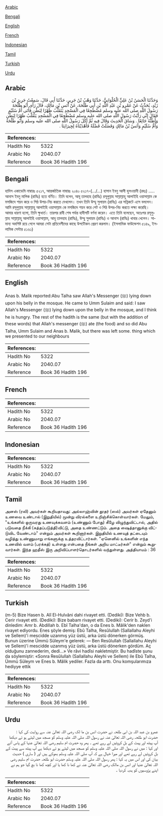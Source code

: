 [Arabic](#arabic)

[Bengali](#bengali)

[English](#english)

[French](#french)

[Indonesian](#indonesian)

[Tamil](#tamil)

[Turkish](#turkish)

[Urdu](#urdu)

## Arabic


<div dir="rtl" lang="ar" style={{fontSize:'larger',backgroundColor:'#f8f9fa',padding:20}}>
وَحَدَّثَنَا الْحَسَنُ بْنُ عَلِيٍّ الْحُلْوَانِيُّ، حَدَّثَنَا وَهْبُ بْنُ جَرِيرٍ، حَدَّثَنَا أَبِي قَالَ، سَمِعْتُ جَرِيرَ بْنَ زَيْدٍ، يُحَدِّثُ عَنْ عَمْرِو بْنِ عَبْدِ اللَّهِ بْنِ أَبِي طَلْحَةَ، عَنْ أَنَسِ بْنِ مَالِكٍ، قَالَ رَأَى أَبُو طَلْحَةَ رَسُولَ اللَّهِ صلى الله عليه وسلم مُضْطَجِعًا فِي الْمَسْجِدِ يَتَقَلَّبُ ظَهْرًا لِبَطْنٍ فَأَتَى أُمَّ سُلَيْمٍ فَقَالَ إِنِّي رَأَيْتُ رَسُولَ اللَّهِ صلى الله عليه وسلم مُضْطَجِعًا فِي الْمَسْجِدِ يَتَقَلَّبُ ظَهْرًا لِبَطْنٍ وَأَظُنُّهُ جَائِعًا ‏.‏ وَسَاقَ الْحَدِيثَ وَقَالَ فِيهِ ثُمَّ أَكَلَ رَسُولُ اللَّهِ صلى الله عليه وسلم وَأَبُو طَلْحَةَ وَأُمُّ سُلَيْمٍ وَأَنَسُ بْنُ مَالِكٍ وَفَضَلَتْ فَضْلَةٌ فَأَهْدَيْنَاهُ لِجِيرَانِنَا ‏.‏
</div>
<div style={{backgroundColor:'#f8f9fa',padding:20, marginBottom: 10}}><table> <thead> <tr> <th>References:</th> <th></th> </tr> </thead> <tbody><tr><td>Hadith No</td><td>5322</td></tr><tr><td>Arabic No</td><td>2040.07</td></tr><tr><td>Reference</td><td>Book 36 Hadith 196</td></tr></tbody></table></div>

## Bengali


<div dir="ltr" lang="bn" style={{fontSize:'larger',backgroundColor:'#f8f9fa',padding:20}}>
হাদিস একাডেমি নাম্বারঃ ৫২১৭, আন্তর্জাতিক নাম্বারঃ ২০৪০ ৫২১৭-(.../...) হাসান ইবনু আলী হুলওয়ানী (রহঃ) ..... আনাস ইবনু মালিক (রাযিঃ) হতে বর্ণিত। তিনি বলেন, আবূ তালহাহ (রাযিঃ) রসূলুল্লাহ সাল্লাল্লাহু আলাইহি ওয়াসাল্লাম কে মসজিদে শয়ন করে ও পিঠ উপর-নিচ করতে দেখলেন। তখন তিনি উম্মু সুলায়ম (রাযিঃ) এর সন্নিকটে এসে বললেন। আমি রসূলুল্লাহ সাল্লাল্লাহু আলাইহি ওয়াসাল্লাম কে মসজিদে শয়ন করে পেট ও পিঠ উপর-নিচ করতে লক্ষ্য করেছি। আমার ধারণা হলো, তিনি ক্ষুধার্ত। তারপর রাবী শেষ পর্যন্ত হাদীসটি বর্ণনা করেন। এতে তিনি বলেছেন, অতঃপর রসূলুল্লাহ সাল্লাল্লাহু আলাইহি ওয়াসাল্লাম, আবূ তালহাহ (রাযিঃ), উম্মু সুলায়ম (রাযিঃ) ও আনাস (রাযিঃ) খাবার খেলেন। সামান্য অবশিষ্ট রয়ে গেলে আমরা সেটা প্রতিবেশীদের কাছে উপটৌকন প্রেরণ করলাম। (ইসলামিক ফাউন্ডেশন ৫১৪৯, ইসলামিক সেন্টার ৫১৬১)
</div>
<div style={{backgroundColor:'#f8f9fa',padding:20, marginBottom: 10}}><table> <thead> <tr> <th>References:</th> <th></th> </tr> </thead> <tbody><tr><td>Hadith No</td><td>5322</td></tr><tr><td>Arabic No</td><td>2040.07</td></tr><tr><td>Reference</td><td>Book 36 Hadith 196</td></tr></tbody></table></div>

## English


<div dir="ltr" lang="en" style={{fontSize:'larger',backgroundColor:'#f8f9fa',padding:20}}>
Anas b. Malik reported:Abu Talha saw Allah's Messenger (ﷺ) lying down upon his belly in the mosque. He came to Umm Sulaim and said: I saw Allah's Messenger (ﷺ) lying down upon the belly in the mosque, and I think he is hungry. The rest of the hadith is the same (but with the addition of these words) that Allah's messenger (ﷺ) ate (the food) and so did Abu Talha, Umm Sulaim and Anas b. Malik, but there was left some. thing which we presented to our neighbours
</div>
<div style={{backgroundColor:'#f8f9fa',padding:20, marginBottom: 10}}><table> <thead> <tr> <th>References:</th> <th></th> </tr> </thead> <tbody><tr><td>Hadith No</td><td>5322</td></tr><tr><td>Arabic No</td><td>2040.07</td></tr><tr><td>Reference</td><td>Book 36 Hadith 196</td></tr></tbody></table></div>

## French


<div dir="ltr" lang="fr" style={{fontSize:'larger',backgroundColor:'#f8f9fa',padding:20}}>

</div>
<div style={{backgroundColor:'#f8f9fa',padding:20, marginBottom: 10}}><table> <thead> <tr> <th>References:</th> <th></th> </tr> </thead> <tbody><tr><td>Hadith No</td><td>5322</td></tr><tr><td>Arabic No</td><td>2040.07</td></tr><tr><td>Reference</td><td>Book 36 Hadith 196</td></tr></tbody></table></div>

## Indonesian


<div dir="ltr" lang="id" style={{fontSize:'larger',backgroundColor:'#f8f9fa',padding:20}}>

</div>
<div style={{backgroundColor:'#f8f9fa',padding:20, marginBottom: 10}}><table> <thead> <tr> <th>References:</th> <th></th> </tr> </thead> <tbody><tr><td>Hadith No</td><td>5322</td></tr><tr><td>Arabic No</td><td>2040.07</td></tr><tr><td>Reference</td><td>Book 36 Hadith 196</td></tr></tbody></table></div>

## Tamil


<div dir="ltr" lang="ta" style={{fontSize:'larger',backgroundColor:'#f8f9fa',padding:20}}>
அனஸ் (ரலி) அவர்கள் கூறியதாவது: அல்லாஹ்வின் தூதர் (ஸல்) அவர்கள் ஏதேனும் உணவை உண்டால் (இறுதியில்) மூன்று விரல்களை உறிஞ்சிக்கொள்வார்கள். மேலும், "உங்களில் ஒருவரது உணவுக்கவளம் (உண்ணும் போது) கீழே விழுந்துவிட்டால், அதில் படுவதை நீக்கி (சுத்தப்படுத்தி)விட்டு, அதை உண்ணட்டும். அதை ஷைத்தானுக்கு விட்டுவிட வேண்டாம்" என்றும் அவர்கள் கூறினார்கள். இறுதியில் உணவுத் தட்டையும் வழித்து உண்ணுமாறு எங்களுக்கு உத்தரவிட்டார்கள். "ஏனெனில் உங்களின் எந்த உணவில் வளம் (பரக்கத்) உள்ளது என்பதை நீங்கள் அறிய மாட்டீர்கள்" என்றும் கூறுவார்கள். இந்த ஹதீஸ் இரு அறிவிப்பாளர்தொடர்களில் வந்துள்ளது. அத்தியாயம் : 36
</div>
<div style={{backgroundColor:'#f8f9fa',padding:20, marginBottom: 10}}><table> <thead> <tr> <th>References:</th> <th></th> </tr> </thead> <tbody><tr><td>Hadith No</td><td>5322</td></tr><tr><td>Arabic No</td><td>2040.07</td></tr><tr><td>Reference</td><td>Book 36 Hadith 196</td></tr></tbody></table></div>

## Turkish


<div dir="ltr" lang="tr" style={{fontSize:'larger',backgroundColor:'#f8f9fa',padding:20}}>
(m-5) Bize Hasen b. Alî El-Hulvâni dahi rivayet etti. (Dediki): Bize Vehb b. Cerir rivayet etti. (Dediki): Bize babam rivayet etti. (Dediki): Cerir b. Zeyd'i dinledim: Amr b. Abdillah b. Ebî Talha'dan, o da Enes b. Mâlik'den naklen rivayet ediyordu. Enes şöyle demiş: Ebû Talha, Resûlullah (Sallallahu Aleyhi ve Sellem)'i mescidde uzanmış yüz üstü, arka üstü dönerken görmüş. Bunun üzerine Ümmü Süleym'e gelerek: — Ben Resûlullah (Sallallahu Aleyhi ve Sellem)'i mescidde uzanmış yüz üstü, arka üstü dönerken gördüm. Aç olduğunu zannederim, dedi...» Ve râvi hadîsi nakletmiştir. Bu hadîste şunu da söylemiştir: «Sonra Resûlullah (Sallallahu Aleyhi ve Sellem) ile Ebû Talha, Ümmü Süleym ve Enes b. Mâlik yediler. Fazla da arttı. Onu komşularımıza hediyye ettik
</div>
<div style={{backgroundColor:'#f8f9fa',padding:20, marginBottom: 10}}><table> <thead> <tr> <th>References:</th> <th></th> </tr> </thead> <tbody><tr><td>Hadith No</td><td>5322</td></tr><tr><td>Arabic No</td><td>2040.07</td></tr><tr><td>Reference</td><td>Book 36 Hadith 196</td></tr></tbody></table></div>

## Urdu


<div dir="rtl" lang="ur" style={{fontSize:'larger',backgroundColor:'#f8f9fa',padding:20}}>
عمرو بن عبد اللہ بن ابی طلحہ نے حضرت انس بن ما لک رضی اللہ تعالیٰ عنہ سے روایت کی کہا : حضرت ابو طلحہ رضی اللہ تعالیٰ عنہ نے رسول اللہ صلی اللہ علیہ وسلم کو مسجد میں لیٹے ہو ئے دیکھا آپ پیٹھ اور پیٹ کے بل کروٹیں لے رہے تھے ۔ پھر وہ حضرت ام سلیم رضی اللہ تعالیٰ عنہا کے پاس آئے اور کہا : میں نے رسول اللہ صلی اللہ علیہ وسلم کو مسجد میں لیٹے ہو ئے دیکھا ہے آپ پیٹھ سے پیٹ کے بل کروٹیں لے رہے تھے اور میرا خیال ہے کہ آپ صلی اللہ علیہ وسلم بھوکے ہیں اور ( ساری ) حدیث بیان کی اور اس میں یہ کہا : پھر رسول اللہ صلی اللہ علیہ وسلم حضرت ابو طلحہ حضرت ام سلیم رضی اللہ تعالیٰ عنہا اور انس بن مالک رضی اللہ تعالیٰ عنہ نے کھا نا کھا یا اور کچھ کھا نا بچ گیا جو ہم نے اپنے پڑوسیوں کو ہدیہ کردیا ۔
</div>
<div style={{backgroundColor:'#f8f9fa',padding:20, marginBottom: 10}}><table> <thead> <tr> <th>References:</th> <th></th> </tr> </thead> <tbody><tr><td>Hadith No</td><td>5322</td></tr><tr><td>Arabic No</td><td>2040.07</td></tr><tr><td>Reference</td><td>Book 36 Hadith 196</td></tr></tbody></table></div>